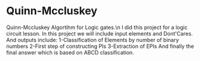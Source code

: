# Quinn-Mccluskey
Quinn-Mccluskey Algortihm for Logic gates.\n
I did this project for a logic circuit lesson.
In this project we will include input elements and Dont'Cares.
And outputs include:
1-Classification of Elements by number of binary numbers
2-First step of constructing PIs 
3-Extraction of EPIs 
And finally the final answer which is based on ABCD classification.
